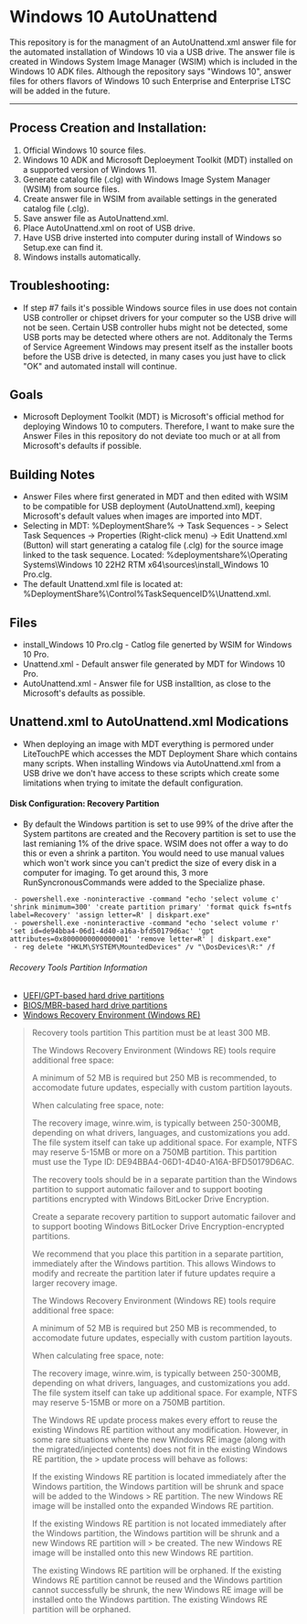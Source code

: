 # Windows 10 AutoUnattend
This repository is for the managment of an AutoUnattend.xml answer file for the automated installation of Windows 10 via a USB drive. The answer file is created in Windows System Image Manager (WSIM) which is included in the Windows 10 ADK files. Although the repository says "Windows 10", answer files for others flavors of Windows 10 such Enterprise and Enterprise LTSC will be added in the future.

---
## Process Creation and Installation:
1. Official Windows 10 source files.
2. Windows 10 ADK and Microsoft Deploeyment Toolkit (MDT) installed on a supported version of Windows 11.
3. Generate catalog file (.clg) with Windows Image System Manager (WSIM) from source files.
4. Create answer file in WSIM from available settings in the generated catalog file (.clg).
5. Save answer file as AutoUnattend.xml.
6. Place AutoUnattend.xml on root of USB drive.
7. Have USB drive insterted into computer during install of Windows so Setup.exe can find it.
8. Windows installs automatically.

## Troubleshooting:
- If step #7 fails it's possible Windows source files in use does not contain USB controller or chipset drivers for your computer so the USB drive will not be seen. Certain USB controller hubs might not be detected, some USB ports may be detected where others are not. Additonaly the Terms of Service Agreement Windows may present itself as the installer boots before the USB drive is detected, in many cases you just have to click "OK" and automated install will continue.
## Goals
- Microsoft Deployment Toolkit (MDT) is Microsoft's official method for deploying Windows 10 to computers. Therefore, I want to make sure the Answer Files in this repository do not deviate too much or at all from Microsoft's defaults if possible. 
## Building Notes
- Answer Files where first generated in MDT and then edited with WSIM to be compatible for USB deployment (AutoUnattend.xml), keeping Microsoft's default values when images are imported into MDT. 
- Selecting in MDT: %DeploymentShare% -> Task Sequences - > Select Task Sequences -> Properties (Right-click menu) -> Edit Unattend.xml (Button) will start generating a catalog file (.clg) for the source image linked to the task sequence. Located: %deploymentshare%\Operating Systems\Windows 10 22H2 RTM x64\sources\install_Windows 10 Pro.clg.
- The default Unattend.xml file is located at: %DeploymentShare%\Control\%TaskSequenceID%\Unattend.xml.
## Files
- install_Windows 10 Pro.clg - Catlog file generted by WSIM for Windows 10 Pro.
- Unattend.xml - Default answer file generated by MDT for Windows 10 Pro.
- AutoUnattend.xml - Answer file for USB installtion, as close to the Microsoft's defaults as possible.
## Unattend.xml to AutoUnattend.xml Modications
- When deploying an image with MDT everything is permored under LiteTouchPE which accesses the MDT Deployment Share which contains many scripts. When installing Windows via AutoUnattend.xml from a USB drive we don't have access to these scripts which create some limitations when trying to imitate the default configuration.
#### Disk Configuration: Recovery Partition
 - By default the Windows partition is set to use 99% of the drive after the System partitons are created and the Recovery partition is set to use the last remianing 1% of the drive space. WSIM does not offer a way to do this or even a shrink a partiton. You would need to use manual values which won't work since you can't predict the size of every disk in a computer for imaging. To get around this, 3 more RunSyncronousCommands were added to the Specialize phase.
```
 - powershell.exe -noninteractive -command "echo 'select volume c' 'shrink minimum=300' 'create partition primary' 'format quick fs=ntfs label=Recovery' 'assign letter=R' | diskpart.exe"
 - powershell.exe -noninteractive -command "echo 'select volume r' 'set id=de94bba4-06d1-4d40-a16a-bfd50179d6ac' 'gpt attributes=0x8000000000000001' 'remove letter=R' | diskpart.exe"
 - reg delete "HKLM\SYSTEM\MountedDevices" /v "\DosDevices\R:" /f
 ```
###### Recovery Tools Partition Information 
- [UEFI/GPT-based hard drive partitions](https://learn.microsoft.com/en-us/windows-hardware/manufacture/desktop/configure-uefigpt-based-hard-drive-partitions)
- [BIOS/MBR-based hard drive partitions](https://learn.microsoft.com/en-us/windows-hardware/manufacture/desktop/configure-biosmbr-based-hard-drive-partitions)
- [Windows Recovery Environment (Windows RE)](https://learn.microsoft.com/en-us/windows-hardware/manufacture/desktop/windows-recovery-environment--windows-re--technical-reference)
> Recovery tools partition
> This partition must be at least 300 MB.
>
> The Windows Recovery Environment (Windows RE) tools require additional free space:
>
> A minimum of 52 MB is required but 250 MB is recommended, to accomodate future updates, especially with custom partition layouts.
>
> When calculating free space, note:
>
> The recovery image, winre.wim, is typically between 250-300MB, depending on what drivers, 
> languages, and customizations you add.
> The file system itself can take up additional space. 
> For example, NTFS may reserve 5-15MB or more on a 750MB partition.
> This partition must use the Type ID: DE94BBA4-06D1-4D40-A16A-BFD50179D6AC.
>
> The recovery tools should be in a separate partition than the Windows partition to support automatic failover and to support booting partitions encrypted with Windows BitLocker Drive Encryption.
>
> Create a separate recovery partition to support automatic failover and to support booting Windows BitLocker Drive Encryption-encrypted partitions.
>
> We recommend that you place this partition in a separate partition, immediately after the Windows partition. 
> This allows Windows to modify and recreate the partition later if future updates require a larger recovery image.
>
>The Windows Recovery Environment (Windows RE) tools require additional free space:
>
> A minimum of 52 MB is required but 250 MB is recommended, to accomodate future updates, especially with custom partition layouts.
>
> When calculating free space, note:
>
> The recovery image, winre.wim, is typically between 250-300MB, depending on what drivers, languages, and customizations you add.
> The file system itself can take up additional space. 
> For example, NTFS may reserve 5-15MB or more on a 750MB partition.
>
> The Windows RE update process makes every effort to reuse the existing Windows RE partition without any modification. 
> However, in some rare situations where the new Windows RE image (along with the migrated/injected contents) does not fit in the existing Windows RE partition, the > update process will behave as follows:
>
> If the existing Windows RE partition is located immediately after the Windows partition, the Windows partition will be shrunk and space will be added to the Windows > RE partition. The new Windows RE image will be installed onto the expanded Windows RE partition.
>
> If the existing Windows RE partition is not located immediately after the Windows partition, the Windows partition will be shrunk and a new Windows RE partition will > be created. 
> The new Windows RE image will be installed onto this new Windows RE partition. 
>
> The existing Windows RE partition will be orphaned.
> If the existing Windows RE partition cannot be reused and the Windows partition cannot successfully be shrunk, the new Windows RE image will be installed onto the
> Windows partition. 
> The existing Windows RE partition will be orphaned.

